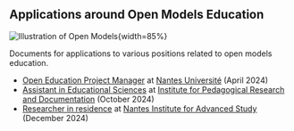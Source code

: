 ## Applications around Open Models Education

![Illustration of Open Models](https://raw.githubusercontent.com/Open-Models/Base/refs/heads/main/images/open-models.png){width=85%}

Documents for applications to various positions related to open models education.


- [Open Education Project Manager](nantes/README.md) at [Nantes Université](https://www.univ-nantes.fr/) (April 2024)
- [Assistant in Educational Sciences](irdp/README.md) at [Institute for Pedagogical Research and Documentation](https://www.irdp.ch/) (October 2024)
- [Researcher in residence](ias/README.md) at [Nantes Institute for Advanced Study](https://www.iea-nantes.fr/) (December 2024)
